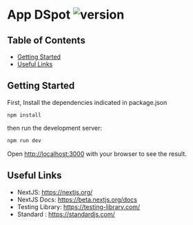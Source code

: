 # App DSpot ![version](https://img.shields.io/badge/version-1.0.0-green.svg)

## Table of Contents

- [Getting Started](#getting-started)
- [Useful Links](#useful-links)

## Getting Started

First, Install the dependencies indicated in package.json

```
npm install
```

then run the development server:

```bash
npm run dev
```

Open [http://localhost:3000](http://localhost:3000) with your browser to see the result.

## Useful Links

- NextJS: https://nextjs.org/
- NextJS Docs: https://beta.nextjs.org/docs
- Testing Library: https://testing-library.com/
- Standard : https://standardjs.com/
